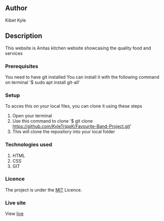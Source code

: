 ## Author 
Kibet Kyle
## Description
This website is Anitas kitchen website showcasing the quality food and services
### Prerequisites
You need to have git installed
You can install it with the following command on terminal
'$ sudo apt install git-all'
### Setup 
To acces this on your local files, you can clone it using these steps
1. Open your terminal
2. Use this command to clone '$ git clone https://github.com/KyleTrippK/Favourite-Band-Project.git'
3. This will clone the repository into your local folder
### Technologies used
1. HTML
2. CSS
3. GIT
### Licence
The project is under the [MIT](Licence) Licence.
### Live site 
View [live](https://kyletrippk.github.io/Anitas-Kitchen/)
